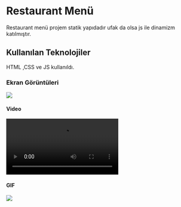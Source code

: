 <h1>Restaurant Menü</h1>

Restaurant menü projem statik yapıdadır ufak da olsa js ile dinamizm katılmıştır.

<h2> Kullanılan Teknolojiler</h2>

HTML ,CSS ve JS kullanıldı.


<h3>Ekran Görüntüleri</h3>

![](screen1.png)


<h4> Video </h4>

![](mp4-s.recorder.mp4)

<h4> GIF </h4>

![](food.gif)
